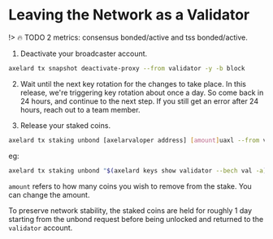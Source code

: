 # Leaving the Network as a Validator


!> :fire: TODO 2 metrics: consensus bonded/active and tss bonded/active.

1. Deactivate your broadcaster account.
```bash
axelard tx snapshot deactivate-proxy --from validator -y -b block
```

2. Wait until the next key rotation for the changes to take place. In this release, we're triggering key rotation about once a day. So come back in 24 hours, and continue to the next step. If you still get an error after 24 hours, reach out to a team member.

3. Release your staked coins.
```bash
axelard tx staking unbond [axelarvaloper address] [amount]uaxl --from validator -y -b block
```
eg:
```bash
axelard tx staking unbond "$(axelard keys show validator --bech val -a)" 100000000uaxl --from validator -y -b block
```
`amount` refers to how many coins you wish to remove from the stake. You can change the amount.

To preserve network stability, the staked coins are held for roughly 1 day starting from the unbond request before being unlocked and returned to the `validator` account.
